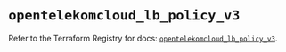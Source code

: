 # `opentelekomcloud_lb_policy_v3`

Refer to the Terraform Registry for docs: [`opentelekomcloud_lb_policy_v3`](https://registry.terraform.io/providers/opentelekomcloud/opentelekomcloud/1.36.48/docs/resources/lb_policy_v3).
